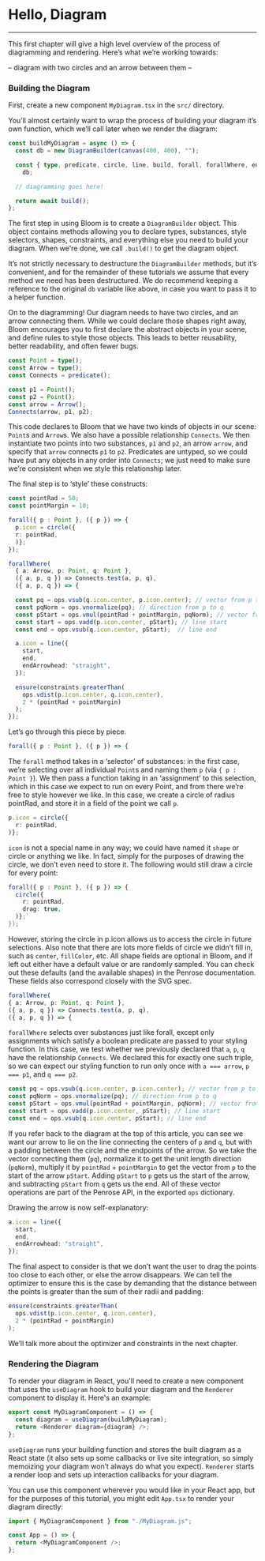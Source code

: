 # Hello, Diagram

---

This first chapter will give a high level overview of the process of diagramming and rendering.
Here’s what we’re working towards:

– diagram with two circles and an arrow between them –

### Building the Diagram

First, create a new component `MyDiagram.tsx` in the `src/` directory.

You’ll almost certainly want to wrap the process of building your diagram it’s own function, which we’ll call later
when we render the diagram:

```ts
const buildMyDiagram = async () => {
  const db = new DiagramBuilder(canvas(400, 400), "");

  const { type, predicate, circle, line, build, forall, forallWhere, ensure } =
    db;

  // diagramming goes here!

  return await build();
};
```

The first step in using Bloom is to create a
`DiagramBuilder` object. This object contains methods allowing you to declare types, substances, style selectors,
shapes, constraints, and everything else you need to build your diagram.
When we're done, we call `.build()` to get the diagram object.

It’s not strictly necessary to destructure the `DiagramBuilder` methods, but it’s convenient, and for the remainder of
these tutorials we assume that every method we need has been destructured. We do recommend keeping a reference to the
original `db` variable like above, in case you want to pass it to a helper function.

On to the diagramming! Our diagram needs to have two circles, and an arrow connecting them. While we could declare those
shapes right away, Bloom encourages you to first declare the abstract objects in your scene, and define rules to style
those objects. This leads to better reusability, better readability, and often fewer bugs.

```ts
const Point = type();
const Arrow = type();
const Connects = predicate();

const p1 = Point();
const p2 = Point();
const arrow = Arrow();
Connects(arrow, p1, p2);
```

This code declares to Bloom that we have two kinds of objects in our scene: `Point`s and `Arrow`s. We also have a possible
relationship `Connects`. We then instantiate two points into two substances, `p1` and `p2`, an arrow `arrow`, and
specify that `arrow` connects `p1` to `p2`. Predicates are untyped, so we could have put any objects in any order into
`Connects`; we just need to make sure we’re consistent when we style this relationship later.

The final step is to ‘style’ these constructs:

```ts
const pointRad = 50;
const pointMargin = 10;

forall({ p : Point }, ({ p }) => {
  p.icon = circle({
  r: pointRad,
  )};
});

forallWhere(
  { a: Arrow, p: Point, q: Point },
  ({ a, p, q }) => Connects.test(a, p, q),
  ({ a, p, q }) => {

  const pq = ops.vsub(q.icon.center, p.icon.center); // vector from p to q
  const pqNorm = ops.vnormalize(pq); // direction from p to q
  const pStart = ops.vmul(pointRad + pointMargin, pqNorm); // vector from p to line start
  const start = ops.vadd(p.icon.center, pStart); // line start
  const end = ops.vsub(q.icon.center, pStart);  // line end

  a.icon = line({
    start,
    end,
    endArrowhead: "straight",
  });

  ensure(constraints.greaterThan(
    ops.vdist(p.icon.center, q.icon.center),
    2 * (pointRad + pointMargin)
  );
});
```

Let’s go through this piece by piece.

```ts
forall({ p : Point }, ({ p }) => {
```

The `forall` method takes in a ‘selector’ of substances: in the first case, we’re selecting over all individual `Point`s
and naming them `p` (via `{ p : Point }`). We then pass a function taking in an ‘assignment’ to this selection, which in
this case we expect to run on every Point, and from there we’re free to style however we like. In this case, we create
a circle of radius pointRad, and store it in a field of the point we call `p`.

```ts
p.icon = circle({
  r: pointRad,
)};
```

`icon` is not a special name in any way; we could have named it `shape` or circle or anything we like. In fact, simply
for the purposes of drawing the circle, we don’t even need to store it. The following would still draw a circle for
every point:

```ts
forall({ p : Point }, ({ p }) => {
  circle({
    r: pointRad,
    drag: true,
  )};`
});
```

However, storing the circle in p.icon allows us to access the circle in future selections. Also note that there are
lots more fields of circle we didn’t fill in, such as `center`, `fillColor`, etc. All shape fields are optional in Bloom,
and if left out either have a default value or are randomly sampled. You can check out these defaults (and the available
shapes) in the Penrose documentation. These fields also correspond closely with the SVG spec.

```ts
forallWhere(
{ a: Arrow, p: Point, q: Point },
({ a, p, q }) => Connects.test(a, p, q),
({ a, p, q }) => {
```

`forallWhere` selects over substances just like forall, except only assignments which satisfy a boolean predicate
are passed to your styling function. In this case, we test whether we previously declared that `a`, `p`, `q` have the
relationship `Connects`. We declared this for exactly one such triple, so we can expect our styling function to run
only once with `a === arrow`, `p === p1`, and `q === p2`.

```ts
const pq = ops.vsub(q.icon.center, p.icon.center); // vector from p to q
const pqNorm = ops.vnormalize(pq); // direction from p to q
const pStart = ops.vmul(pointRad + pointMargin, pqNorm); // vector from p to line start
const start = ops.vadd(p.icon.center, pStart); // line start
const end = ops.vsub(q.icon.center, pStart); // line end
```

If you refer back to the diagram at the top of this article, you can see we want our arrow to lie on the line
connecting the centers of `p` and `q`, but with a padding between the circle and the endpoints of the arrow.
So we take the vector connecting them (`pq`), normalize it to get the unit length direction (`pqNorm`), multiply it by
`pointRad` + `pointMargin` to get the vector from `p` to the start of the arrow `pStart`. Adding `pStart` to `p` gets us the start
of the arrow, and subtracting `pStart` from `q` gets us the end. All of these vector operations are part of the Penrose API,
in the exported `ops` dictionary.

Drawing the arrow is now self-explanatory:

```ts
a.icon = line({
  start,
  end,
  endArrowhead: "straight",
});
```

The final aspect to consider is that we don’t want the user to drag the points too close to each other, or else the
arrow disappears. We can tell the optimizer to ensure this is the case by demanding that the distance between the
points is greater than the sum of their radii and padding:

```ts
ensure(constraints.greaterThan(
  ops.vdist(p.icon.center, q.icon.center),
  2 * (pointRad + pointMargin)
);
```

We’ll talk more about the optimizer and constraints in the next chapter.

### Rendering the Diagram

To render your diagram in React, you'll need to create a new component that uses the `useDiagram` hook to build your
diagram and the `Renderer` component to display it. Here's an example:

```ts
export const MyDiagramComponent = () => {
  const diagram = useDiagram(buildMyDiagram);
  return <Renderer diagram={diagram} />;
};
```

`useDiagram` runs your building function and stores the built diagram as a React state (it also sets up some callbacks
or live site integration, so simply memoizing your diagram won’t always do what you expect).
`Renderer` starts a render loop and sets up interaction callbacks for your diagram.

You can use this component wherever you would like in your React app, but for the purposes of this tutorial,
you might edit `App.tsx` to render your diagram directly:

```ts
import { MyDiagramComponent } from "./MyDiagram.js";

const App = () => {
  return <MyDiagramComponent />;
};
```
